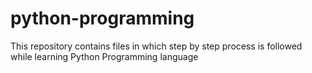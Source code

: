 # python-programming
This repository contains files in which step by step process is followed while learning Python Programming language 
